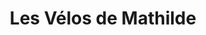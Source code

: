 ---
title: "Les Vélos de Mathilde"
url: /saint-martin-de-re/les-velos-de-mathilde/
shop: location de stockage
---